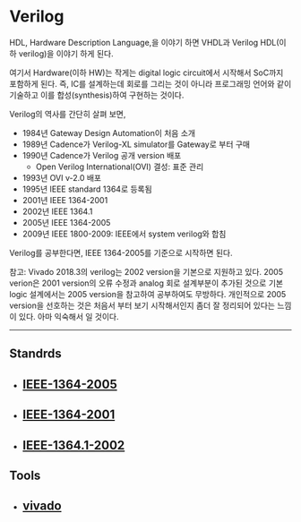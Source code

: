 # Verilog
HDL, Hardware Description Language,을 이야기 하면 VHDL과 Verilog HDL(이하 verilog)을 이야기 하게 된다.

여기서 Hardware(이하 HW)는 작게는 digital logic circuit에서 시작해서 SoC까지 포함하게 된다. 즉, IC를 설계하는데 회로를 그리는 것이 아니라 프로그래밍 언어와 같이 기술하고 이를 합성(synthesis)하여 구현하는 것이다.

Verilog의 역사를 간단히 살펴 보면,

- 1984년 Gateway Design Automation이 처음 소개
- 1989년 Cadence가 Verilog-XL simulator를 Gateway로 부터 구매
- 1990년 Cadence가 Verilog 공개 version 배포
    - Open Verilog International(OVI) 결성: 표준 관리
- 1993년 OVI v-2.0 배포
- 1995년 IEEE standard 1364로 등록됨
- 2001년 IEEE 1364-2001
- 2002년 IEEE 1364.1
- 2005년 IEEE 1364-2005
- 2009년 IEEE 1800-2009: IEEE에서 system verilog와 합침   

Verilog를 공부한다면, IEEE 1364-2005를 기준으로 시작하면 된다.

참고: Vivado 2018.3의 verilog는 2002 version을 기본으로 지원하고 있다. 2005 verion은 2001 version의 오류 수정과 analog 회로 설계부분이 추가된 것으로 기본 logic 설계에서는 2005 version을 참고하여 공부하여도 무방하다. 개인적으로 2005 version을 선호하는 것은 처음서 부터 보기 시작해서인지 좀더 잘 정리되어 있다는 느낌이 있다. 아마 익숙해서 일 것이다.


---
## Standrds
- ## [IEEE-1364-2005](https://www.eg.bucknell.edu/~csci320/2016-fall/wp-content/uploads/2015/08/verilog-std-1364-2005.pdf)
- ## [IEEE-1364-2001](https://inst.eecs.berkeley.edu/~cs150/fa06/Labs/verilog-ieee.pdf)
- ## [IEEE-1364.1-2002](http://www.iuma.ulpgc.es/~nunez/clases-FdC/verilog/Verilog-IEEE-1364.pdf)

## Tools
- ## [vivado](tools/xilinx/vivado.md)


